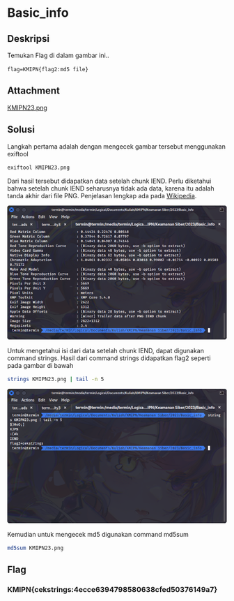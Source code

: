 # Basic_info

## Deskripsi
Temukan Flag di dalam gambar ini..

`flag=KMIPN{flag2:md5 file}`

## Attachment
[KMIPN23.png](./Challenge/KMIPN23.png)

## Solusi
Langkah pertama adalah dengan mengecek gambar tersebut menggunakan exiftool

```bash
exiftool KMIPN23.png
```

Dari hasil tersebut didapatkan data setelah chunk IEND. 
Perlu diketahui bahwa setelah chunk IEND seharusnya tidak ada data, karena itu adalah tanda akhir dari file PNG. Penjelasan lengkap ada pada [Wikipedia](https://en.wikipedia.org/wiki/PNG).

![Trailer data after IEND chunk](./1.png)

Untuk mengetahui isi dari data setelah chunk IEND, dapat digunakan command strings. Hasil dari command strings didapatkan flag2 seperti pada gambar di bawah

```bash
strings KMIPN23.png | tail -n 5
```

![Data after IEND](./2.png)

Kemudian untuk mengecek md5 digunakan command md5sum

```bash
md5sum KMIPN23.png
```

## Flag
### KMIPN{cekstrings:4ecce6394798580638cfed50376149a7}

